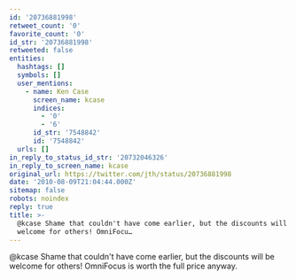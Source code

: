 ```yaml
---
id: '20736881998'
retweet_count: '0'
favorite_count: '0'
id_str: '20736881998'
retweeted: false
entities:
  hashtags: []
  symbols: []
  user_mentions:
    - name: Ken Case
      screen_name: kcase
      indices:
        - '0'
        - '6'
      id_str: '7548842'
      id: '7548842'
  urls: []
in_reply_to_status_id_str: '20732046326'
in_reply_to_screen_name: kcase
original_url: https://twitter.com/jth/status/20736881998
date: '2010-08-09T21:04:44.000Z'
sitemap: false
robots: noindex
reply: true
title: >-
  @kcase Shame that couldn't have come earlier, but the discounts will be
  welcome for others! OmniFocu…
---
```


@kcase Shame that couldn't have come earlier, but the discounts will be welcome for others! OmniFocus is worth the full price anyway.
